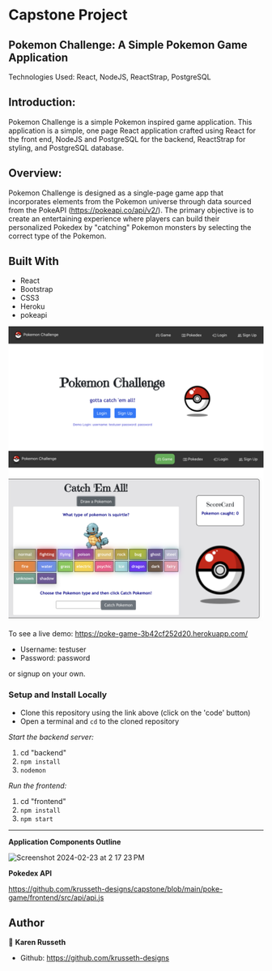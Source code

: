 # Capstone Project 

## Pokemon Challenge: A Simple Pokemon Game Application  ##
Technologies Used: React, NodeJS, ReactStrap, PostgreSQL

## Introduction:
Pokemon Challenge is a simple Pokemon inspired game application. This application is a simple, one page React application crafted using React for the front end, NodeJS and PostgreSQL for the backend, ReactStrap for styling, and PostgreSQL database.

## Overview:
Pokemon Challenge is designed as a single-page game app that incorporates elements from the Pokemon universe through data sourced from the PokeAPI (https://pokeapi.co/api/v2/). The primary objective is to create an entertaining experience where players can build their personalized Pokedex by "catching" Pokemon monsters by selecting the correct type of the Pokemon. 

## Built With

- React
- Bootstrap
- CSS3
- Heroku
- pokeapi

![capture 1](capture1.png)
![capture 2](capture2.png)



To see a live demo: https://poke-game-3b42cf252d20.herokuapp.com/
* Username: testuser
* Password: password

or signup on your own. 


### Setup and Install Locally

- Clone this repository using the link above (click on the 'code' button)
- Open a terminal and `cd` to the cloned repository

*Start the backend server:*
1. cd "backend"
2. `npm install`
3. `nodemon`

*Run the frontend:*
1. cd "frontend"
2. `npm install`
3. `npm start`

------------------------------------------------------------

**Application Components Outline** 


<img width="290" alt="Screenshot 2024-02-23 at 2 17 23 PM" src="https://github.com/krusseth-designs/capstone/assets/66326669/9ca2e996-57f5-4457-af7b-865035be5018">


**Pokedex API**

https://github.com/krusseth-designs/capstone/blob/main/poke-game/frontend/src/api/api.js


## Author

👤  **Karen Russeth** 
- Github: https://github.com/krusseth-designs


